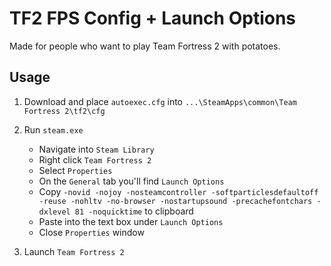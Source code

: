 # TF2 FPS Config + Launch Options

Made for people who want to play Team Fortress 2 with potatoes.

## Usage
1) Download and place `autoexec.cfg` into `...\SteamApps\common\Team Fortress 2\tf2\cfg`

2) Run `steam.exe`
    - Navigate into `Steam Library`
    - Right click `Team Fortress 2`
    - Select `Properties`
    - On the `General` tab you'll find `Launch Options`
    - Copy `-novid -nojoy -nosteamcontroller -softparticlesdefaultoff -reuse -nohltv -no-browser -nostartupsound -precachefontchars -dxlevel 81 -noquicktime` to clipboard
    - Paste into the text box under `Launch Options`
    - Close `Properties` window
  
4) Launch `Team Fortress 2`
